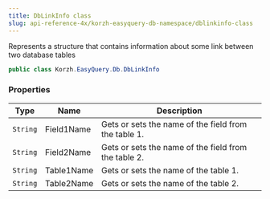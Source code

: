 ```yaml
---
title: DbLinkInfo class
slug: api-reference-4x/korzh-easyquery-db-namespace/dblinkinfo-class
---
```



Represents a structure that contains information about some link between two database tables
```csharp
public class Korzh.EasyQuery.Db.DbLinkInfo

```

### Properties

| Type | Name | Description | 
| --- | --- | --- | 
| `String` | Field1Name | Gets or sets the name of the field from the table 1. | 
| `String` | Field2Name | Gets or sets the name of the field from the table 2. | 
| `String` | Table1Name | Gets or sets the name of the table 1. | 
| `String` | Table2Name | Gets or sets the name of the table 2. |